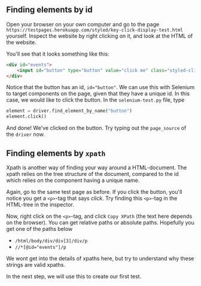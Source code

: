 ## Finding elements by id
Open your browser on your own computer and go to the page `https://testpages.herokuapp.com/styled/key-click-display-test.html` yourself. Inspect the website by right clicking on it, and look at the HTML of the website.

You'll see that it looks something like this: 

```html
<div id="events">
    <input id="button" type="button" value="click me" class="styled-click-button">
</div>
```

Notice that the button has an id, `id="button"`. We can use this with Selenium to target components on the page, given that they have a unique id. In this case, we would like to click the button. In the `selenium-test.py` file, type

```python
element = driver.find_element_by_name("button")
element.click()
```
And done! We've clicked on the button. Try typing out the `page_source` of the `driver` now.

## Finding elements by `xpath`
Xpath is another way of finding your way around a HTML-document. The xpath relies on the tree structure of the document, compared to the id which relies on the component having a unique name.

Again, go to the same test page as before. If you click the button, you'll notice you get a `<p>`-tag that says _click_. Try finding this `<p>`-tag in the HTML-tree in the inspector.

Now, right click on the `<p>`-tag, and click `Copy XPath` (the text here depends on the browser). You can get relative paths or absolute paths. Hopefully you get one of the paths below

* `/html/body/div/div[3]/div/p`
* `//*[@id="events"]/p`

We wont get into the details of xpaths here, but try to understand why these strings are valid xpaths.

In the next step, we will use this to create our first test.




